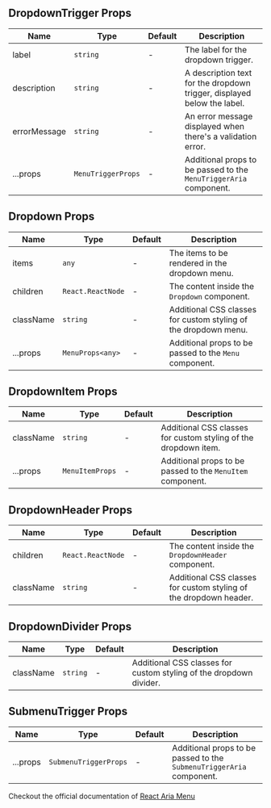 ## DropdownTrigger Props

| Name         | Type               | Default | Description                                                             |
| ------------ | ------------------ | ------- | ----------------------------------------------------------------------- |
| label        | `string`           | -       | The label for the dropdown trigger.                                     |
| description  | `string`           | -       | A description text for the dropdown trigger, displayed below the label. |
| errorMessage | `string`           | -       | An error message displayed when there's a validation error.             |
| ...props     | `MenuTriggerProps` | -       | Additional props to be passed to the `MenuTriggerAria` component.       |

## Dropdown Props

| Name      | Type              | Default | Description                                                     |
| --------- | ----------------- | ------- | --------------------------------------------------------------- |
| items     | `any`             | -       | The items to be rendered in the dropdown menu.                  |
| children  | `React.ReactNode` | -       | The content inside the `Dropdown` component.                    |
| className | `string`          | -       | Additional CSS classes for custom styling of the dropdown menu. |
| ...props  | `MenuProps<any>`  | -       | Additional props to be passed to the `Menu` component.          |

## DropdownItem Props

| Name      | Type            | Default | Description                                                     |
| --------- | --------------- | ------- | --------------------------------------------------------------- |
| className | `string`        | -       | Additional CSS classes for custom styling of the dropdown item. |
| ...props  | `MenuItemProps` | -       | Additional props to be passed to the `MenuItem` component.      |

## DropdownHeader Props

| Name      | Type              | Default | Description                                                       |
| --------- | ----------------- | ------- | ----------------------------------------------------------------- |
| children  | `React.ReactNode` | -       | The content inside the `DropdownHeader` component.                |
| className | `string`          | -       | Additional CSS classes for custom styling of the dropdown header. |

## DropdownDivider Props

| Name      | Type     | Default | Description                                                        |
| --------- | -------- | ------- | ------------------------------------------------------------------ |
| className | `string` | -       | Additional CSS classes for custom styling of the dropdown divider. |

## SubmenuTrigger Props

| Name     | Type                  | Default | Description                                                          |
| -------- | --------------------- | ------- | -------------------------------------------------------------------- |
| ...props | `SubmenuTriggerProps` | -       | Additional props to be passed to the `SubmenuTriggerAria` component. |

Checkout the official documentation of [React Aria Menu](https://react-spectrum.adobe.com/react-aria/Menu.html)
